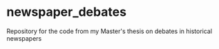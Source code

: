 # newspaper_debates
Repository for the code from my Master's thesis on debates in historical newspapers
